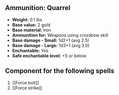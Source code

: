 ## Ammunition: Quarrel
- **Weight:** 0.1 lbs
- **Base value:** 2 gold
- **Base material:** Iron
- **Ammunition for:** Weapons using crossbow skill
- **Base damage - Small:** 1d2+1 (avg 2.5)
- **Base damage - Large:** 1d3+1 (avg 3.0)
- **Enchantable:** Yes
- **Safe enchantable level:** +5 or below
## Component for the following spells
1. [[Force bolt]]
2. [[Force strike]]

